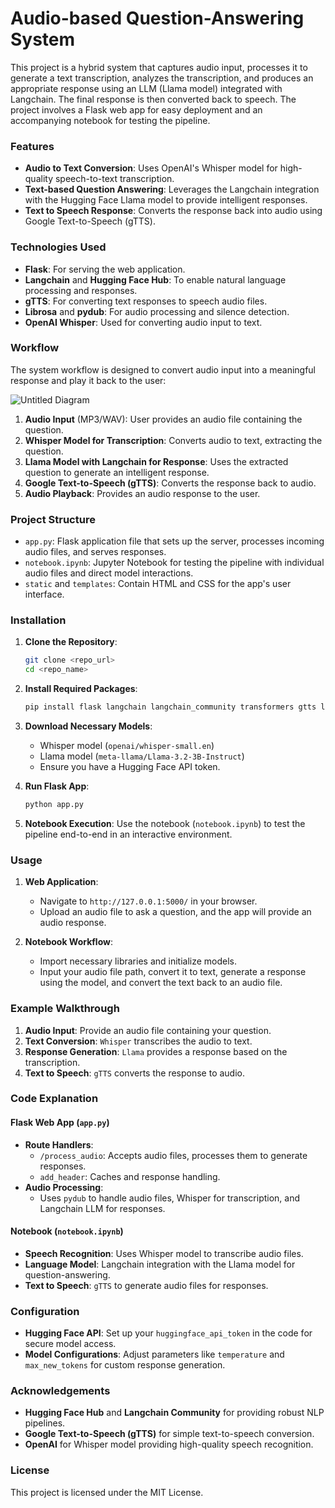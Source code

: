 # Audio-based Question-Answering System

This project is a hybrid system that captures audio input, processes it to generate a text transcription, analyzes the transcription, and produces an appropriate response using an LLM (Llama model) integrated with Langchain. The final response is then converted back to speech. The project involves a Flask web app for easy deployment and an accompanying notebook for testing the pipeline.

### Features
- **Audio to Text Conversion**: Uses OpenAI's Whisper model for high-quality speech-to-text transcription.
- **Text-based Question Answering**: Leverages the Langchain integration with the Hugging Face Llama model to provide intelligent responses.
- **Text to Speech Response**: Converts the response back into audio using Google Text-to-Speech (gTTS).

### Technologies Used
- **Flask**: For serving the web application.
- **Langchain** and **Hugging Face Hub**: To enable natural language processing and responses.
- **gTTS**: For converting text responses to speech audio files.
- **Librosa** and **pydub**: For audio processing and silence detection.
- **OpenAI Whisper**: Used for converting audio input to text.

### Workflow

The system workflow is designed to convert audio input into a meaningful response and play it back to the user:

![Untitled Diagram](https://github.com/user-attachments/assets/7ff68eb4-778d-4534-a54f-73658ea1ec99)


1. **Audio Input** (MP3/WAV): User provides an audio file containing the question.
2. **Whisper Model for Transcription**: Converts audio to text, extracting the question.
3. **Llama Model with Langchain for Response**: Uses the extracted question to generate an intelligent response.
4. **Google Text-to-Speech (gTTS)**: Converts the response back to audio.
5. **Audio Playback**: Provides an audio response to the user.

### Project Structure
- `app.py`: Flask application file that sets up the server, processes incoming audio files, and serves responses.
- `notebook.ipynb`: Jupyter Notebook for testing the pipeline with individual audio files and direct model interactions.
- `static` and `templates`: Contain HTML and CSS for the app's user interface.

### Installation

1. **Clone the Repository**:
   ```bash
   git clone <repo_url>
   cd <repo_name>
   ```

2. **Install Required Packages**:
   ```bash
   pip install flask langchain langchain_community transformers gtts librosa pydub
   ```

3. **Download Necessary Models**:
   - Whisper model (`openai/whisper-small.en`)
   - Llama model (`meta-llama/Llama-3.2-3B-Instruct`)
   - Ensure you have a Hugging Face API token.

4. **Run Flask App**:
   ```bash
   python app.py
   ```

5. **Notebook Execution**: 
   Use the notebook (`notebook.ipynb`) to test the pipeline end-to-end in an interactive environment.

### Usage

1. **Web Application**:
   - Navigate to `http://127.0.0.1:5000/` in your browser.
   - Upload an audio file to ask a question, and the app will provide an audio response.

2. **Notebook Workflow**:
   - Import necessary libraries and initialize models.
   - Input your audio file path, convert it to text, generate a response using the model, and convert the text back to an audio file.

### Example Walkthrough

1. **Audio Input**: Provide an audio file containing your question.
2. **Text Conversion**: `Whisper` transcribes the audio to text.
3. **Response Generation**: `Llama` provides a response based on the transcription.
4. **Text to Speech**: `gTTS` converts the response to audio.

### Code Explanation

#### Flask Web App (`app.py`)
- **Route Handlers**:
  - `/process_audio`: Accepts audio files, processes them to generate responses.
  - `add_header`: Caches and response handling.
- **Audio Processing**:
  - Uses `pydub` to handle audio files, Whisper for transcription, and Langchain LLM for responses.
  
#### Notebook (`notebook.ipynb`)
- **Speech Recognition**: Uses Whisper model to transcribe audio files.
- **Language Model**: Langchain integration with the Llama model for question-answering.
- **Text to Speech**: `gTTS` to generate audio files for responses.

### Configuration
- **Hugging Face API**: Set up your `huggingface_api_token` in the code for secure model access.
- **Model Configurations**: Adjust parameters like `temperature` and `max_new_tokens` for custom response generation.

### Acknowledgements
- **Hugging Face Hub** and **Langchain Community** for providing robust NLP pipelines.
- **Google Text-to-Speech (gTTS)** for simple text-to-speech conversion.
- **OpenAI** for Whisper model providing high-quality speech recognition.

### License
This project is licensed under the MIT License.
```
